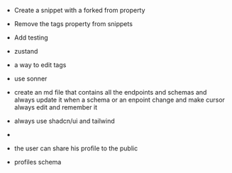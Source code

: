 - Create a snippet with a forked from property
- Remove the tags property from snippets
- Add testing
- zustand
- a way to edit tags
- use sonner
- create an md file that contains all the endpoints and schemas and always update it when a schema or an enpoint change and make cursor always edit and remember it
- always use shadcn/ui and tailwind
- 


- the user can share his profile to the public
- profiles schema